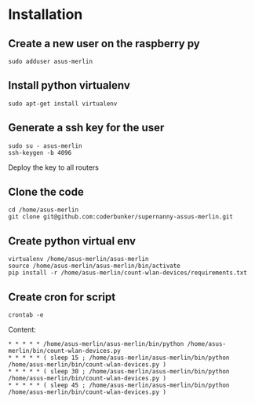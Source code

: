# Installation
## Create a new user on the raspberry py
```
sudo adduser asus-merlin
```

## Install python virtualenv
```
sudo apt-get install virtualenv
```


## Generate a ssh key for the user
```
sudo su - asus-merlin
ssh-keygen -b 4096
```
Deploy the key to all routers

## Clone the code
```
cd /home/asus-merlin
git clone git@github.com:coderbunker/supernanny-assus-merlin.git
```

## Create python virtual env
```
virtualenv /home/asus-merlin/asus-merlin
source /home/asus-merlin/asus-merlin/bin/activate
pip install -r /home/asus-merlin/count-wlan-devices/requirements.txt
```

## Create cron for script
```
crontab -e
```
Content:
```
* * * * * /home/asus-merlin/asus-merlin/bin/python /home/asus-merlin/bin/count-wlan-devices.py
* * * * * ( sleep 15 ; /home/asus-merlin/asus-merlin/bin/python /home/asus-merlin/bin/count-wlan-devices.py )
* * * * * ( sleep 30 ; /home/asus-merlin/asus-merlin/bin/python /home/asus-merlin/bin/count-wlan-devices.py )
* * * * * ( sleep 45 ; /home/asus-merlin/asus-merlin/bin/python /home/asus-merlin/bin/count-wlan-devices.py )
```


